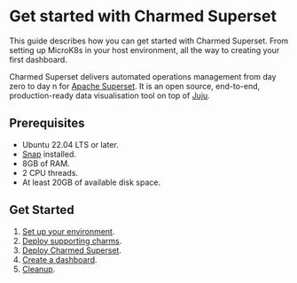 # Get started with Charmed Superset

This guide describes how you can get started with Charmed Superset. From setting up MicroK8s in your host environment, all the way to creating your first dashboard.

Charmed Superset delivers automated operations management from day zero to day n for [Apache Superset](https://superset.apache.org/). It is an open source, end-to-end, production-ready data visualisation tool on top of [Juju](https://juju.is/).

## Prerequisites

- Ubuntu 22.04 LTS or later.
- [Snap](https://snapcraft.io/) installed.
- 8GB of RAM.
- 2 CPU threads.
- At least 20GB of available disk space.

## Get Started

1. [Set up your environment](https://discourse.charmhub.io/t/setup-your-environment/15642).
2. [Deploy supporting charms](https://discourse.charmhub.io/t/deploy-supporting-charms/15643).
3. [Deploy Charmed Superset](https://discourse.charmhub.io/t/deploy-charmed-superset/15644).
4. [Create a dashboard](https://discourse.charmhub.io/t/create-a-dashboard/15645).
5. [Cleanup](https://discourse.charmhub.io/t/cleanup/15646).
